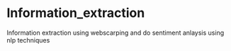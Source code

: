 # Information_extraction

Information extraction using webscarping and do sentiment anlaysis using nlp techniques
